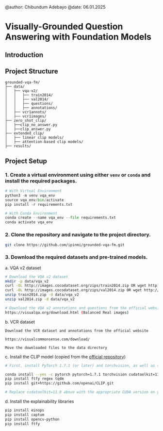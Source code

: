 @author: Chibundum Adebayo
@date: 06.01.2025

# Visually-Grounded Question Answering with Foundation Models

## Introduction

## Project Structure

```
grounded-vqa-fm/
├── data/
│   ├── vqa-v2/
│   │   ├── train2014/
│   │   ├── val2014/
│   │   ├── questions/
│   │   ├── annotations/
│   ├── vcr1annots/
│   ├── vcr1images/
├── zero_shot_clip/
│   ├──clip_no_answer.py
│   ├──clip_answer.py
├── extended_clip/
│   ├── linear clip models/
│   ├── attention-based clip models/
├── results/

```

## Project Setup

### 1. Create a virtual environment using either `venv` or `conda` and install the required packages.

```python
# With Virtual Environment
python3 -m venv vqa_env
source vqa_env/bin/activate
pip install -r requirements.txt

# With Conda Environment
conda create --name vqa_env --file requirements.txt
conda activate vqa_env
```

### 2. Clone the repository and navigate to the project directory.

```bash
git clone https://github.com/ipinmi/grounded-vqa-fm.git
```

### 3. Download the required datasets and pre-trained models.

a. VQA v2 dataset

```bash
# Download the VQA v2 dataset
mkdir -p data/vqa_v2
curl -OL http://images.cocodataset.org/zips/train2014.zip OR wget http://images.cocodataset.org/zips/train2014.zip
curl -OL http://images.cocodataset.org/zips/val2014.zip OR wget http://images.cocodataset.org/zips/val2014.zip
unzip train2014.zip -d data/vqa_v2
unzip val2014.zip -d data/vqa_v2

# Download the VQA v2 annotations and questions from the official website
https://visualqa.org/download.html (Balanced Real images)
```

b. VCR dataset

```
Download the VCR dataset and annotations from the official website

https://visualcommonsense.com/download/

Move the downloaded files to the data directory
```

c. Install the CLIP model (copied from the [official repository](https://github.com/openai/CLIP))

```bash
# First, install PyTorch 1.7.1 (or later) and torchvision, as well as small additional dependencies, and then install this repo as a Python package. On a CUDA GPU machine, the following will do the trick:

conda install --yes -c pytorch pytorch=1.7.1 torchvision cudatoolkit=11.0
pip install ftfy regex tqdm
pip install git+https://github.com/openai/CLIP.git

# Replace cudatoolkit=11.0 above with the appropriate CUDA version on your machine or cpuonly when installing on a machine without a GPU.
```

d. Install the explainability libraries

```bash
pip install einops
pip install captum
pip install opencv-python
pip install ftfy
```
